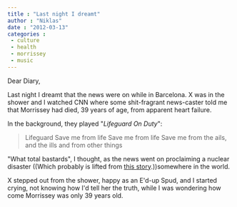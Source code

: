 ```yaml
---
title : "Last night I dreamt"
author : "Niklas"
date : "2012-03-13"
categories : 
 - culture
 - health
 - morrissey
 - music
---
```


Dear Diary,

Last night I dreamt that the news were on while in Barcelona. X was in the shower and I watched CNN where some shit-fragrant news-caster told me that Morrissey had died, 39 years of age, from apparent heart failure.

In the background, they played "_Lifeguard On Duty_":

> Lifeguard Save me from life Save me from life Save me from the ails, and the ills and from other things

"What total bastards", I thought, as the news went on proclaiming a nuclear disaster ((Which probably is lifted from [this story](http://en.wikipedia.org/wiki/Panic_%28The_Smiths_song%29#Composition_and_lyrics).))somewhere in the world.

X stepped out from the shower, happy as an E'd-up Spud, and I started crying, not knowing how I'd tell her the truth, while I was wondering how come Morrissey was only 39 years old.
